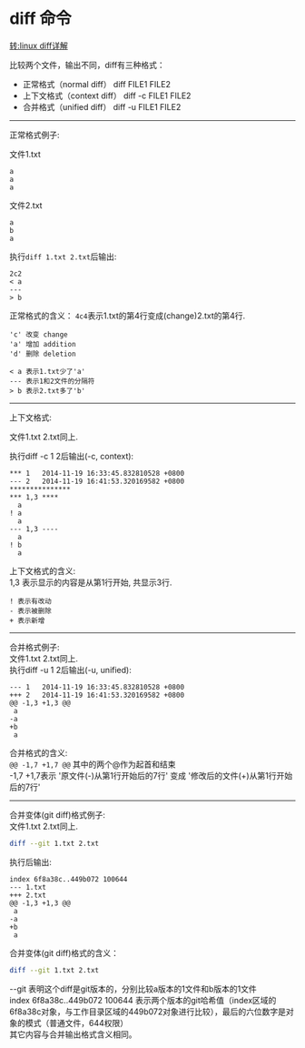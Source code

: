 # diff 命令

[转:linux diff详解]

比较两个文件，输出不同，diff有三种格式：
*   正常格式（normal diff）         diff FILE1 FILE2
*   上下文格式（context diff）      diff -c FILE1 FILE2
*   合并格式（unified diff）        diff -u FILE1 FILE2

---

正常格式例子:

文件1.txt
```text
a
a
a
```
文件2.txt
```text
a
b
a
```
执行`diff 1.txt 2.txt`后输出:
```text
2c2
< a
---
> b
```

正常格式的含义：
`4c4`表示1.txt的第4行变成(change)2.txt的第4行.
```text
'c' 改变 change
'a' 增加 addition
'd' 删除 deletion
```
```text
< a 表示1.txt少了'a'
--- 表示1和2文件的分隔符
> b 表示2.txt多了'b'
```

---

上下文格式:

文件1.txt 2.txt同上.

执行diff -c 1 2后输出(-c, context):
```text
*** 1	2014-11-19 16:33:45.832810528 +0800
--- 2	2014-11-19 16:41:53.320169582 +0800
***************
*** 1,3 ****
  a
! a
  a
--- 1,3 ----
  a
! b
  a
```

上下文格式的含义:  
1,3 表示显示的内容是从第1行开始, 共显示3行.
```text
! 表示有改动
- 表示被删除
+ 表示新增
```

---

合并格式例子:  
文件1.txt 2.txt同上.  
执行diff -u 1 2后输出(-u, unified):
```text
--- 1	2014-11-19 16:33:45.832810528 +0800
+++ 2	2014-11-19 16:41:53.320169582 +0800
@@ -1,3 +1,3 @@
 a
-a
+b
 a
```

合并格式的含义:  
`@@ -1,7 +1,7 @@`  其中的两个@作为起首和结束   
-1,7 +1,7表示 '原文件(-)从第1行开始后的7行' 变成 '修改后的文件(+)从第1行开始后的7行'

---


合并变体(git diff)格式例子:   
文件1.txt 2.txt同上.   
```bash
diff --git 1.txt 2.txt
```
执行后输出:
```text
index 6f8a38c..449b072 100644
--- 1.txt
+++ 2.txt
@@ -1,3 +1,3 @@
 a
-a
+b
 a
```
合并变体(git diff)格式的含义：
```bash
diff --git 1.txt 2.txt
```
--git 表明这个diff是git版本的，分别比较a版本的1文件和b版本的1文件  
index 6f8a38c..449b072 100644   表示两个版本的git哈希值（index区域的6f8a38c对象，与工作目录区域的449b072对象进行比较），最后的六位数字是对象的模式（普通文件，644权限）  
其它内容与合并输出格式含义相同。




[转:linux diff详解]: http://blog.chinaunix.net/uid-26000296-id-3507646.html

